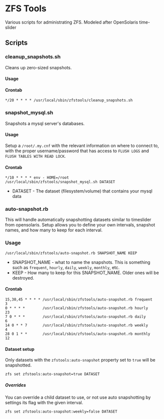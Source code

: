 # ZFS Tools

Various scripts for administrating ZFS. Modeled after OpenSolaris time-slider

## Scripts

### cleanup_snapshots.sh

Cleans up zero-sized snapshots.

#### Usage

#### Crontab

    */20 * * * * /usr/local/sbin/zfstools/cleanup_snapshots.sh

### snapshot_mysql.sh

Snapshots a mysql server's databases.

#### Usage

Setup a `/root/.my.cnf` with the relevant information on where to connect to, with the proper username/password that has access to `FLUSH LOGS` and `FLUSH TABLES WITH READ LOCK`.

#### Crontab

    */10 * * * * env - HOME=/root /usr/local/sbin/zfstools/snapshot_mysql.sh DATASET

* DATASET - The dataset (filesystem/volume) that contains your mysql data

### auto-snapshot.rb

This will handle automatically snapshotting datasets similar to timeslider from opensolaris. Setup allows you to define your own intervals, snapshot names, and how many to keep for each interval.

### Usage

    /usr/local/sbin/zfstools/auto-snapshot.rb SNAPSHOT_NAME KEEP

* SNAPSHOT_NAME - what to name the snapshots. This is something such as `frequent`, `hourly`, `daily`, `weekly`, `monthly`, etc.
* KEEP - How many to keep for this SNAPSHOT_NAME. Older ones will be destroyed.

#### Crontab

    15,30,45 * * * * /usr/local/sbin/zfstools/auto-snapshot.rb frequent    3
    0 * * * *        /usr/local/sbin/zfstools/auto-snapshot.rb hourly     23
    7 0 * * *        /usr/local/sbin/zfstools/auto-snapshot.rb daily       6
    14 0 * * 7       /usr/local/sbin/zfstools/auto-snapshot.rb weekly      4
    28 0 1 * *       /usr/local/sbin/zfstools/auto-snapshot.rb monthly    12

#### Dataset setup

Only datasets with the `zfstools:auto-snapshot` property set to `true` will be snapshotted.

    zfs set zfstools:auto-snapshot=true DATASET

##### Overrides

You can override a child dataset to use, or not use auto snapshotting by settings its flag with the given interval.

    zfs set zfstools:auto-snapshot:weekly=false DATASET

